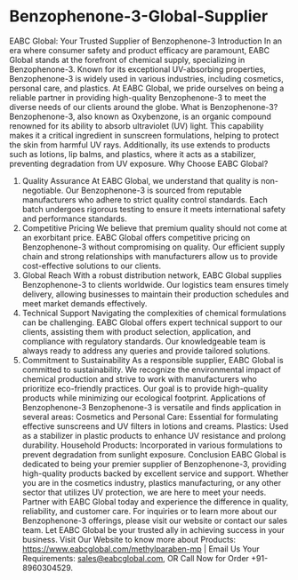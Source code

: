# Benzophenone-3-Global-Supplier
 
 EABC Global: Your Trusted Supplier of Benzophenone-3
Introduction
In an era where consumer safety and product efficacy are paramount, EABC Global stands at the forefront of chemical supply, specializing in Benzophenone-3. Known for its exceptional UV-absorbing properties, Benzophenone-3 is widely used in various industries, including cosmetics, personal care, and plastics. At EABC Global, we pride ourselves on being a reliable partner in providing high-quality Benzophenone-3 to meet the diverse needs of our clients around the globe.
 What is Benzophenone-3?
Benzophenone-3, also known as Oxybenzone, is an organic compound renowned for its ability to absorb ultraviolet (UV) light. This capability makes it a critical ingredient in sunscreen formulations, helping to protect the skin from harmful UV rays. Additionally, its use extends to products such as lotions, lip balms, and plastics, where it acts as a stabilizer, preventing degradation from UV exposure.
 Why Choose EABC Global?
 1. Quality Assurance
At EABC Global, we understand that quality is non-negotiable. Our Benzophenone-3 is sourced from reputable manufacturers who adhere to strict quality control standards. Each batch undergoes rigorous testing to ensure it meets international safety and performance standards. 
 2. Competitive Pricing
We believe that premium quality should not come at an exorbitant price. EABC Global offers competitive pricing on Benzophenone-3 without compromising on quality. Our efficient supply chain and strong relationships with manufacturers allow us to provide cost-effective solutions to our clients.
 3. Global Reach
With a robust distribution network, EABC Global supplies Benzophenone-3 to clients worldwide. Our logistics team ensures timely delivery, allowing businesses to maintain their production schedules and meet market demands effectively.
4. Technical Support
Navigating the complexities of chemical formulations can be challenging. EABC Global offers expert technical support to our clients, assisting them with product selection, application, and compliance with regulatory standards. Our knowledgeable team is always ready to address any queries and provide tailored solutions.
 5. Commitment to Sustainability
As a responsible supplier, EABC Global is committed to sustainability. We recognize the environmental impact of chemical production and strive to work with manufacturers who prioritize eco-friendly practices. Our goal is to provide high-quality products while minimizing our ecological footprint.
 Applications of Benzophenone-3
Benzophenone-3 is versatile and finds application in several areas:
Cosmetics and Personal Care: Essential for formulating effective sunscreens and UV filters in lotions and creams.
Plastics: Used as a stabilizer in plastic products to enhance UV resistance and prolong durability.
Household Products: Incorporated in various formulations to prevent degradation from sunlight exposure.
 Conclusion
EABC Global is dedicated to being your premier supplier of Benzophenone-3, providing high-quality products backed by excellent service and support. Whether you are in the cosmetics industry, plastics manufacturing, or any other sector that utilizes UV protection, we are here to meet your needs. Partner with EABC Global today and experience the difference in quality, reliability, and customer care. 
For inquiries or to learn more about our Benzophenone-3 offerings, please visit our website or contact our sales team. Let EABC Global be your trusted ally in achieving success in your business.
Visit Our Website to know more about Products: https://www.eabcglobal.com/methylparaben-mp | Email Us Your Requirements: sales@eabcglobal.com, OR Call Now for Order +91-8960304529.
